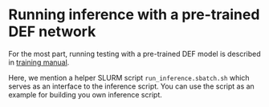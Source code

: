 # Running inference with a pre-trained DEF network

For the most part, running testing with a pre-trained DEF 
model is described in [training manual](training.md). 

Here, we mention a helper SLURM script `run_inference.sbatch.sh`
which serves as an interface to the inference script.
You can use the script as an example for building you own
inference script. 
